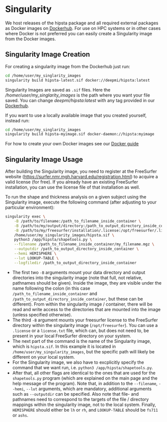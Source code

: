 # Singularity

We host releases of the hipsta package and all required external packages as Docker images on [Dockerhub](https://hub.docker.com/r/deepmi/hipsta/tags). For use on HPC systems or in other cases where Docker is not preferred you can easily create a Singularity image from the Docker images. 

## Singularity Image Creation

For creating a singularity image from the Dockerhub just run: 

```bash
cd /home/user/my_singlarity_images
singularity build hipsta-latest.sif docker://deepmi/hipsta:latest
```

Singularity Images are saved as `.sif` files. Here the _/homer/user/my_singlarity_images_ is the path where you want your file saved. You can change _deepmi/hipsta:latest_ with any tag provided in our [Dockerhub](https://hub.docker.com/r/deepmi/hipsta/tags).

If you want to use a locally available image that you created yourself, instead run:

```bash
cd /home/user/my_singlarity_images
singularity build hipsta-myimage.sif docker-daemon://hipsta:myimage
```

For how to create your own Docker images see our [Docker guide](../docker/Docker.md)

## Singularity Image Usage

After building the Singularity image, you need to register at the FreeSurfer website (https://surfer.nmr.mgh.harvard.edu/registration.html) to acquire a valid license (for free). If you already have an existing FreeSurfer installation, you can use the license file of that installation as well.

To run the shape and thickness analysis on a given subject using the Singularity image, execute the following command (after adjusting to your particular environment):

```bash
singularity exec \
    -B /path/to/filename:/path_to_filename_inside_container \
    -B /path/to/my/output/directory:/path_to_output_directory_inside_container \
    -B /path/to/my/freesurfer/installation/.license:/opt/freesurfer/.license
    /home/user/my_singularity_images/hipsta.sif \
    python3 /app/hipsta/shapetools.py \
    --filename /path_to_filename_inside_container/my_filename.mgz \
    --outputdir /path_to_output_directory_inside_container \
    --hemi HEMISPHERE \
    --lut LOOKUP-TABLE \
    --logfiledir /path_to_output_directory_inside_container
```

* The first two `-B` arguments mount your data directory and output directories into the singularity image (note that full, not relative, pathnames should be given). Inside the image, they are visible under the name following the colon (in this case `/path_to_filename_inside_container` and `/path_to_output_directory_inside_container`, but these can be different). From within the singularity image / container, there will be read and write access to the directories that are mounted into the image (unless specified otherwise).
* The third `-B` argument mounts your freesurfer license to the FreeSurfer directory within the singularity image (`/opt/freesurfer`). You can use a `.license` or a `license.txt` file, which can, but does not need to, be present in your local FreeSurfer directory on your system.
* The next part of the command is the name of the Singularity image, which is `hipsta.sif`. In this example it is located in `/home/user/my_singularity_images`, but the specific path will likely be different on your local system.
* For the Singularity image, we also have to excplicitly specify the command that we want run, i.e. `python3 /app/hipsta/shapetools.py`.
* After that, all other flags are identical to the ones that are used for the `shapetools.py` program (which are explained on the main page and the help message of the program). Note that, in addition to the `--filename`, `--hemi`, `--lut` arguments, which are mandatory, additional arguments such as `--outputdir` can be specified. Also note that file- and pathnames need to correspond to the targets of the file / directory mappings within the singularity image, not to the local system. Finally, `HEMISPHERE` should either be `lh` or `rh`, and `LOOKUP-TABLE` should be `fs711` or `ashs`.
